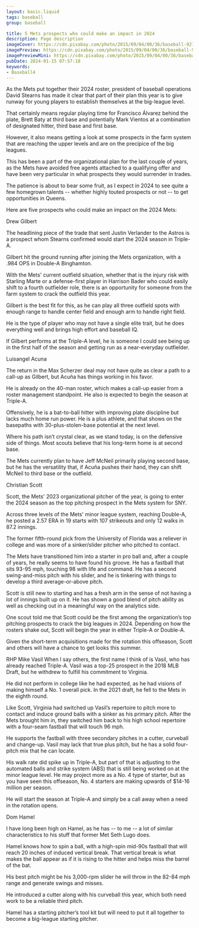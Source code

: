 ```yaml
---
layout: basic.liquid
tags: baseball
group: baseball

title: 5 Mets prospects who could make an impact in 2024
description: Page description
imageCover: https://cdn.pixabay.com/photo/2015/09/04/00/36/baseball-921459_1280.jpg
imagePreview: https://cdn.pixabay.com/photo/2015/09/04/00/36/baseball-921459_1280.jpg
imagePreviewMini: https://cdn.pixabay.com/photo/2015/09/04/00/36/baseball-921459_1280.jpg
pubDate: 2024-01-15 07:57:18
keywords:
- Baseball4
---
```


As the Mets put together their 2024 roster, president of baseball operations David Stearns has made it clear that part of their plan this year is to give runway for young players to establish themselves at the big-league level.

That certainly means regular playing time for Francisco Álvarez behind the plate, Brett Baty at third base and potentially Mark Vientos at a combination of designated hitter, third base and first base.

However, it also means getting a look at some prospects in the farm system that are reaching the upper levels and are on the precipice of the big leagues.

This has been a part of the organizational plan for the last couple of years, as the Mets have avoided free agents attached to a qualifying offer and have been very particular in what prospects they would surrender in trades.

The patience is about to bear some fruit, as I expect in 2024 to see quite a few homegrown talents -- whether highly touted prospects or not -- to get opportunities in Queens.

Here are five prospects who could make an impact on the 2024 Mets:

Drew Gilbert

The headlining piece of the trade that sent Justin Verlander to the Astros is a prospect whom Stearns confirmed would start the 2024 season in Triple-A.

Gilbert hit the ground running after joining the Mets organization, with a .984 OPS in Double-A Binghamton.

With the Mets' current outfield situation, whether that is the injury risk with Starling Marte or a defense-first player in Harrison Bader who could easily shift to a fourth outfielder role, there is an opportunity for someone from the farm system to crack the outfield this year.

Gilbert is the best fit for this, as he can play all three outfield spots with enough range to handle center field and enough arm to handle right field.

He is the type of player who may not have a single elite trait, but he does everything well and brings high effort and baseball IQ.

If Gilbert performs at the Triple-A level, he is someone I could see being up in the first half of the season and getting run as a near-everyday outfielder.

Luisangel Acuna


The return in the Max Scherzer deal may not have quite as clear a path to a call-up as Gilbert, but Acuña has things working in his favor.

He is already on the 40-man roster, which makes a call-up easier from a roster management standpoint. He also is expected to begin the season at Triple-A.

Offensively, he is a bat-to-ball hitter with improving plate discipline but lacks much home run power. He is a plus athlete, and that shows on the basepaths with 30-plus-stolen-base potential at the next level.

Where his path isn’t crystal clear, as we stand today, is on the defensive side of things. Most scouts believe that his long-term home is at second base.

The Mets currently plan to have Jeff McNeil primarily playing second base, but he has the versatility that, if Acuña pushes their hand, they can shift McNeil to third base or the outfield.

Christian Scott


Scott, the Mets' 2023 organizational pitcher of the year, is going to enter the 2024 season as the top pitching prospect in the Mets system for SNY.

Across three levels of the Mets' minor league system, reaching Double-A, he posted a 2.57 ERA in 19 starts with 107 strikeouts and only 12 walks in 87.2 innings.

The former fifth-round pick from the University of Florida was a reliever in college and was more of a sinker/slider pitcher who pitched to contact.

The Mets have transitioned him into a starter in pro ball and, after a couple of years, he really seems to have found his groove. He has a fastball that sits 93-95 mph, touching 98 with life and command. He has a second swing-and-miss pitch with his slider, and he is tinkering with things to develop a third average-or-above pitch.

Scott is still new to starting and has a fresh arm in the sense of not having a lot of innings built up on it. He has shown a good blend of pitch ability as well as checking out in a meaningful way on the analytics side.

One scout told me that Scott could be the first among the organization’s top pitching prospects to crack the big leagues in 2024. Depending on how the rosters shake out, Scott will begin the year in either Triple-A or Double-A.

Given the short-term acquisitions made for the rotation this offseason, Scott and others will have a chance to get looks this summer.


RHP Mike Vasil
When I say others, the first name I think of is Vasil, who has already reached Triple-A. Vasil was a top-25 prospect in the 2018 MLB Draft, but he withdrew to fulfill his commitment to Virginia.

He did not perform in college like he had expected, as he had visions of making himself a No. 1 overall pick. In the 2021 draft, he fell to the Mets in the eighth round.

Like Scott, Virginia had switched up Vasil’s repertoire to pitch more to contact and induce ground balls with a sinker as his primary pitch. After the Mets brought him in, they switched him back to his high school repertoire with a four-seam fastball that will touch 96 mph.

He supports the fastball with three secondary pitches in a cutter, curveball and change-up. Vasil may lack that true plus pitch, but he has a solid four-pitch mix that he can locate.

His walk rate did spike up in Triple-A, but part of that is adjusting to the automated balls and strike system (ABS) that is still being worked on at the minor league level. He may project more as a No. 4 type of starter, but as you have seen this offseason, No. 4 starters are making upwards of $14-16 million per season.

He will start the season at Triple-A and simply be a call away when a need in the rotation opens.

Dom Hamel

I have long been high on Hamel, as he has -- to me -- a lot of similar characteristics to his stuff that former Met Seth Lugo does.

Hamel knows how to spin a ball, with a high-spin mid-90s fastball that will reach 20 inches of induced vertical break. That vertical break is what makes the ball appear as if it is rising to the hitter and helps miss the barrel of the bat.

His best pitch might be his 3,000-rpm slider he will throw in the 82-84 mph range and generate swings and misses.

He introduced a cutter along with his curveball this year, which both need work to be a reliable third pitch.

Hamel has a starting pitcher’s tool kit but will need to put it all together to become a big-league starting pitcher.


